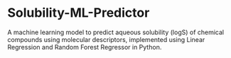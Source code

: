 # Solubility-ML-Predictor
A machine learning model to predict aqueous solubility (logS) of chemical compounds using molecular descriptors, implemented using Linear Regression and Random Forest Regressor in Python.
